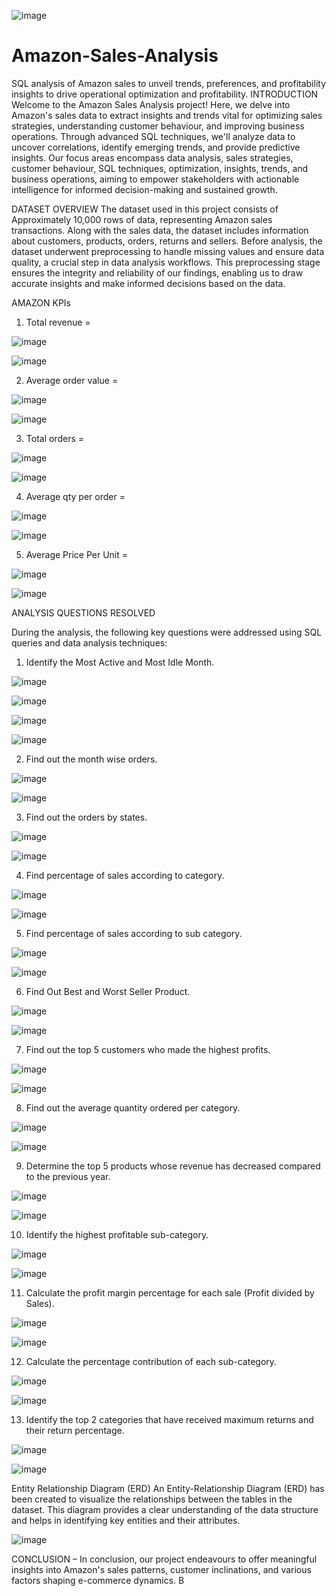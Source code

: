 ![image](https://github.com/Skokulwar12/Amazon-Sales-Analysis/assets/163553184/498a3714-7155-4347-bfb1-290a69c35bf9)





# Amazon-Sales-Analysis
 SQL analysis of Amazon sales to unveil trends, preferences, and profitability insights to drive operational optimization and profitability.
INTRODUCTION
Welcome to the Amazon Sales Analysis project! Here, we delve into Amazon's sales data to extract 
insights and trends vital for optimizing sales strategies, understanding customer behaviour, and 
improving business operations. Through advanced SQL techniques, we'll analyze data to uncover 
correlations, identify emerging trends, and provide predictive insights. Our focus areas encompass 
data analysis, sales strategies, customer behaviour, SQL techniques, optimization, insights, trends, 
and business operations, aiming to empower stakeholders with actionable intelligence for informed 
decision-making and sustained growth.


DATASET OVERVIEW
The dataset used in this project consists of Approximately 10,000 rows of data, representing Amazon 
sales transactions. Along with the sales data, the dataset includes information about customers, 
products, orders, returns and sellers. Before analysis, the dataset underwent preprocessing to handle 
missing values and ensure data quality, a crucial step in data analysis workflows. This preprocessing 
stage ensures the integrity and reliability of our findings, enabling us to draw accurate insights and 
make informed decisions based on the data.

AMAZON KPIs

1. Total revenue =

   
![image](https://github.com/Skokulwar12/Amazon-Sales-Analysis/assets/163553184/12022664-409f-44b3-ac25-34fa747ebd48)


![image](https://github.com/Skokulwar12/Amazon-Sales-Analysis/assets/163553184/8760d06d-28f8-4623-ba57-260c7a99351e)


2. Average order value =


![image](https://github.com/Skokulwar12/Amazon-Sales-Analysis/assets/163553184/ca99bd0a-2c55-4bae-a28b-135cfce0b825)


![image](https://github.com/Skokulwar12/Amazon-Sales-Analysis/assets/163553184/5f6e3e81-088f-4409-b376-2caf85624446)



3. Total orders =
   

![image](https://github.com/Skokulwar12/Amazon-Sales-Analysis/assets/163553184/27636819-7bae-4f90-a804-0124240c13a5)


![image](https://github.com/Skokulwar12/Amazon-Sales-Analysis/assets/163553184/39c9280c-1c92-42c4-8e40-901236af8a50)



4. Average qty per order =


![image](https://github.com/Skokulwar12/Amazon-Sales-Analysis/assets/163553184/1491a64f-4af6-430a-827b-49f3aeba60ed)


![image](https://github.com/Skokulwar12/Amazon-Sales-Analysis/assets/163553184/ade74ea5-b06b-40bd-aac2-2481ba29daf8)


5. Average Price Per Unit =


![image](https://github.com/Skokulwar12/Amazon-Sales-Analysis/assets/163553184/486045cd-c419-4070-8ed3-23ca469098e9)


![image](https://github.com/Skokulwar12/Amazon-Sales-Analysis/assets/163553184/677fcf13-1549-46fd-a7bf-4008f087e5db)



ANALYSIS QUESTIONS RESOLVED 

During the analysis, the following key questions were addressed using SQL queries and data analysis techniques: 

1. Identify the Most Active and Most Idle Month.

![image](https://github.com/Skokulwar12/Amazon-Sales-Analysis/assets/163553184/253f5a01-fbd5-40e8-a12b-01c38f2a2036)


![image](https://github.com/Skokulwar12/Amazon-Sales-Analysis/assets/163553184/1095f830-dae8-4e5e-895e-e513d00ac712)


![image](https://github.com/Skokulwar12/Amazon-Sales-Analysis/assets/163553184/9f474d3a-e611-4066-9f64-7f73b163b1d3)


![image](https://github.com/Skokulwar12/Amazon-Sales-Analysis/assets/163553184/c8e0f3c7-248f-40bf-b5a0-8dfcb615e8f8)



2. Find out the month wise orders.


![image](https://github.com/Skokulwar12/Amazon-Sales-Analysis/assets/163553184/02cee330-d5f9-496a-8733-3d5faafa3415)


![image](https://github.com/Skokulwar12/Amazon-Sales-Analysis/assets/163553184/b2c74f5d-c8cc-47b8-ab19-cb85329a2f73)

3. Find out the orders by states.


![image](https://github.com/Skokulwar12/Amazon-Sales-Analysis/assets/163553184/3179d000-273f-4570-8bf7-010ae27a434f)


![image](https://github.com/Skokulwar12/Amazon-Sales-Analysis/assets/163553184/2c221043-4954-437c-9d2d-dccbb1838df7)


4. Find percentage of sales according to category.


![image](https://github.com/Skokulwar12/Amazon-Sales-Analysis/assets/163553184/6ff408d2-1179-4c66-91b9-164c8c0e060b)


![image](https://github.com/Skokulwar12/Amazon-Sales-Analysis/assets/163553184/efdad540-fba1-484b-8433-2191aa88a9bd)

5. Find percentage of sales according to sub category.


![image](https://github.com/Skokulwar12/Amazon-Sales-Analysis/assets/163553184/c9bc5267-6b39-40d4-84f4-46ffa7822d67)


![image](https://github.com/Skokulwar12/Amazon-Sales-Analysis/assets/163553184/8c694e6b-df06-4626-b0d5-f02d8f2beeda)


6. Find Out Best and Worst Seller Product.


![image](https://github.com/Skokulwar12/Amazon-Sales-Analysis/assets/163553184/e0869b98-c8e3-4655-946c-4de4bedf9655)


![image](https://github.com/Skokulwar12/Amazon-Sales-Analysis/assets/163553184/7178ac45-b29a-4ba2-9a6e-1f689fdde48f)

7. Find out the top 5 customers who made the highest profits.


![image](https://github.com/Skokulwar12/Amazon-Sales-Analysis/assets/163553184/303fda8a-e4b7-417f-9b02-5ac4e58101c3)


![image](https://github.com/Skokulwar12/Amazon-Sales-Analysis/assets/163553184/42b69473-88c3-45d1-8616-7ff5934ec3f8)

8. Find out the average quantity ordered per category.


![image](https://github.com/Skokulwar12/Amazon-Sales-Analysis/assets/163553184/93e42749-d749-4e5a-9b98-8869f0f2655d)


![image](https://github.com/Skokulwar12/Amazon-Sales-Analysis/assets/163553184/d9870476-d46b-4e3d-aaa8-96f97d297fb5)

9. Determine the top 5 products whose revenue has decreased compared to the previous year.


![image](https://github.com/Skokulwar12/Amazon-Sales-Analysis/assets/163553184/3a2bbc76-4f07-4d79-8bae-40950db1921e)


![image](https://github.com/Skokulwar12/Amazon-Sales-Analysis/assets/163553184/9dde8515-d23a-48e3-b0a4-feb1ca1f5884)

10. Identify the highest profitable sub-category.


![image](https://github.com/Skokulwar12/Amazon-Sales-Analysis/assets/163553184/14b60d82-f982-4dbe-b86b-acc0926a43f6)


![image](https://github.com/Skokulwar12/Amazon-Sales-Analysis/assets/163553184/8fde3e5e-deb7-480d-a699-2e0dd3d86a0a)

11. Calculate the profit margin percentage for each sale (Profit divided by Sales).


![image](https://github.com/Skokulwar12/Amazon-Sales-Analysis/assets/163553184/0739ab9a-ce58-4479-8ace-606b53102a61)


![image](https://github.com/Skokulwar12/Amazon-Sales-Analysis/assets/163553184/3c31a578-640c-4db7-9f1a-3345bcf58eb1)

12. Calculate the percentage contribution of each sub-category.


![image](https://github.com/Skokulwar12/Amazon-Sales-Analysis/assets/163553184/ddf57650-43c4-487f-966f-16be1551d269)


![image](https://github.com/Skokulwar12/Amazon-Sales-Analysis/assets/163553184/3cb7d9cd-f605-4b06-98c8-f4dd3658d0df)


13. Identify the top 2 categories that have received maximum returns and their return percentage.


![image](https://github.com/Skokulwar12/Amazon-Sales-Analysis/assets/163553184/a572a325-ee10-4a4a-a080-c34424b2120f)


![image](https://github.com/Skokulwar12/Amazon-Sales-Analysis/assets/163553184/0c3dde76-91df-4ec9-a0f8-cb7ea2153fdf)


Entity Relationship Diagram (ERD)
An Entity-Relationship Diagram (ERD) has been created to visualize the relationships between the tables in the dataset. This diagram provides a clear understanding of the data structure and helps in identifying key entities and their attributes.

![image](https://github.com/Skokulwar12/Amazon-Sales-Analysis/assets/163553184/52cfb7ef-be20-4904-80cf-ce144a314eb4)

CONCLUSION –
In conclusion, our project endeavours to offer meaningful insights into Amazon's sales patterns, customer inclinations, and various factors shaping e-commerce dynamics. B
